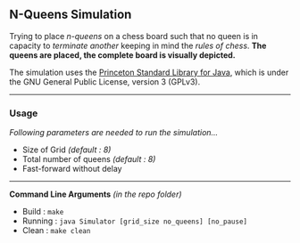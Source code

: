 ## N-Queens Simulation

Trying to place _n-queens_ on a chess board such that no queen is in capacity to _terminate another_ keeping in mind the _rules of chess_.
**The queens are placed, the complete board is visually depicted.**

The simulation uses the [Princeton Standard Library for Java](https://introcs.cs.princeton.edu/java/stdlib/), which is under the GNU General Public License, version 3 (GPLv3).

----



### Usage

*Following parameters are needed to run the simulation...*

  - Size of Grid *(default : 8)*
  - Total number of queens *(default : 8)*
  - Fast-forward without delay

----



**Command Line Arguments** *(in the repo folder)*

  - Build : `make` 
  - Running : `java Simulator [grid_size no_queens] [no_pause]`
  - Clean : `make clean`

